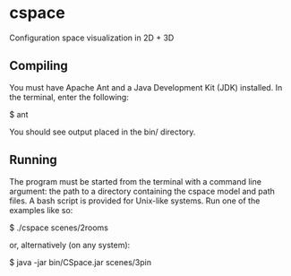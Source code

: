 cspace
======

Configuration space visualization in 2D + 3D

Compiling
---------
You must have Apache Ant and a Java Development Kit (JDK) installed. In the
terminal, enter the following:

$ ant

You should see output placed in the bin/ directory.


Running
-------
The program must be started from the terminal with a command line argument: the
path to a directory containing the cspace model and path files. A bash script
is provided for Unix-like systems. Run one of the examples like so:

$ ./cspace scenes/2rooms

or, alternatively (on any system):

$ java -jar bin/CSpace.jar scenes/3pin
